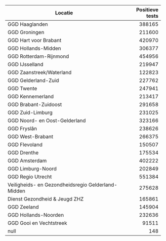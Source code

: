 | Locatie | Positieve tests |
|---------|----------------:|
| GGD Haaglanden                           | 388165 |
| GGD Groningen                            | 211600 |
| GGD Hart voor Brabant                    | 420970 |
| GGD Hollands-Midden                      | 306377 |
| GGD Rotterdam-Rijnmond                   | 454956 |
| GGD IJsselland                           | 219947 |
| GGD Zaanstreek/Waterland                 | 122823 |
| GGD Gelderland-Zuid                      | 227762 |
| GGD Twente                               | 247941 |
| GGD Kennemerland                         | 213417 |
| GGD Brabant-Zuidoost                     | 291658 |
| GGD Zuid-Limburg                         | 231025 |
| GGD Noord- en Oost-Gelderland            | 323166 |
| GGD Fryslân                              | 238626 |
| GGD West-Brabant                         | 266375 |
| GGD Flevoland                            | 150507 |
| GGD Drenthe                              | 175534 |
| GGD Amsterdam                            | 402222 |
| GGD Limburg-Noord                        | 202849 |
| GGD Regio Utrecht                        | 551384 |
| Veiligheids- en Gezondheidsregio Gelderland-Midden | 275628 |
| Dienst Gezondheid & Jeugd ZHZ            | 165861 |
| GGD Zeeland                              | 145904 |
| GGD Hollands-Noorden                     | 232636 |
| GGD Gooi en Vechtstreek                  | 91511 |
| null                                     |   148 |

